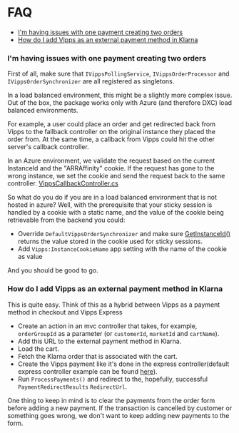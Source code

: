 # FAQ

* [I'm having issues with one payment creating two orders](#im-having-issues-with-one-payment-creating-two-orders)
* [How do I add Vipps as an external payment method in Klarna](#how-do-i-add-vipps-as-an-external-payment-method-in-klarna)

### I'm having issues with one payment creating two orders
First of all, make sure that `IVippsPollingService`, `IVippsOrderProcessor` and `IVippsOrderSynchronizer` are all registered as singletons.

In a load balanced environment, this might be a slightly more complex issue. Out of the box, the package works only with Azure (and therefore DXC) load balanced environments.

For example, a user could place an order and get redirected back from Vipps to the fallback controller on the original instance they placed the order from.
At the same time, a callback from Vipps could hit the other server's callback controller.

In an Azure environment, we validate the request based on the current InstanceId and the "ARRAffinity" cookie.
If the request has gone to the wrong instance, we set the cookie and send the request back to the same controller. [VippsCallbackController.cs](../src/Vipps/Controllers/VippsCallbackController.cs#L97)

So what do you do if you are in a load balanced environment that is not hosted in azure?
Well, with the prerequisite that your sticky session is handled by a cookie with a static name, and the value of the cookie being retrievable from the backend you could:

 - Override `DefaultVippsOrderSynchronizer` and make sure [GetInstanceId()](../src/Vipps/Services/DefaultVippsOrderSynchronizer.cs#L132) returns the value stored in the cookie used for sticky sessions.
 - Add `Vipps:InstanceCookieName` app setting with the name of the cookie as value

And you should be good to go.

### How do I add Vipps as an external payment method in Klarna
This is quite easy. Think of this as a hybrid between Vipps as a payment method in checkout and Vipps Express

- Create an action in an mvc controller that takes, for example, `orderGroupId` as a parameter (or `customerId`, `marketId` and `cartName`).
- Add this URL to the external payment method in Klarna.
- Load the cart.
- Fetch the Klarna order that is associated with the cart.
- Create the Vipps payment like it's done in the express controller(default express controller example can be found [here](../src/Vipps/Controllers/VippsExpressController.cs#L95)).
- Run `ProcessPayments()` and redirect to the, hopefully, successful `PaymentRedirectResults` `RedirectUrl`.

One thing to keep in mind is to clear the payments from the order form before adding a new payment. If the transaction is cancelled by customer or something goes wrong, we don't want to keep adding new payments to the form.
